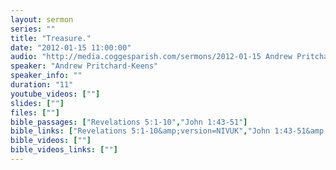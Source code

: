 ```yaml
---
layout: sermon
series: ""
title: "Treasure."
date: "2012-01-15 11:00:00"
audio: "http://media.coggesparish.com/sermons/2012-01-15 Andrew Pritchard-Keens.mp3"
speaker: "Andrew Pritchard-Keens"
speaker_info: ""
duration: "11"
youtube_videos: [""]
slides: [""]
files: [""]
bible_passages: ["Revelations 5:1-10","John 1:43-51"]
bible_links: ["Revelations 5:1-10&amp;version=NIVUK","John 1:43-51&amp;version=NIVUK"]
bible_videos: [""]
bible_videos_links: [""]
---
```

